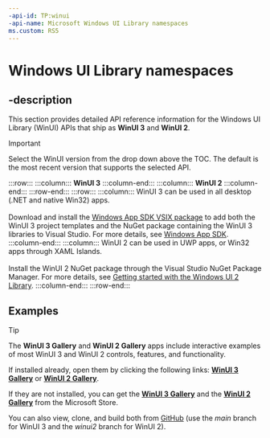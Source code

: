 ```yaml
---
-api-id: TP:winui
-api-name: Microsoft Windows UI Library namespaces
ms.custom: RS5
---
```


# Windows UI Library namespaces

## -description

This section provides detailed API reference information for the Windows UI Library (WinUI) APIs that ship as **WinUI 3** and **WinUI 2**.

> [!Important]
> Select the WinUI version from the drop down above the TOC. The default is the most recent version that supports the selected API.

:::row:::
    :::column:::
        **WinUI 3**
    :::column-end:::
    :::column:::
        **WinUI 2**
    :::column-end:::
:::row-end:::
:::row:::
    :::column:::
          WinUI 3 can be used in all desktop (.NET and native Win32) apps.<br/><br/>
          Download and install the [Windows App SDK VSIX package](https://marketplace.visualstudio.com/items?itemName=ProjectReunion.MicrosoftProjectReunion) to add both the WinUI 3 project templates and the NuGet package containing the WinUI 3 libraries to Visual Studio. For more details, see [Windows App SDK](/windows/apps/windows-app-sdk/stable-channel).
    :::column-end:::
    :::column:::
          WinUI 2 can be used in UWP apps, or Win32 apps through XAML Islands.<br/><br/>
          Install the WinUI 2 NuGet package through the Visual Studio NuGet Package Manager. For more details, see [Getting started with the Windows UI 2 Library](/windows/apps/winui/winui2/getting-started).
    :::column-end:::
:::row-end:::

## Examples

> [!TIP]
> The **WinUI 3 Gallery** and **WinUI 2 Gallery** apps include interactive examples of most WinUI 3 and WinUI 2 controls, features, and functionality.
>
> If installed already, open them by clicking the following links: [**WinUI 3 Gallery**](winui3gallery:) or [**WinUI 2 Gallery**](winui2gallery:).
>
> If they are not installed, you can get the [**WinUI 3 Gallery**](https://www.microsoft.com/p/winui-3-controls-gallery/9p3jfpwwdzrc) and the [**WinUI 2 Gallery**](https://www.microsoft.com/p/xaml-controls-gallery/9msvh128x2zt) from the Microsoft Store.
>
> You can also view, clone, and build both from [GitHub](https://github.com/Microsoft/WinUI-Gallery) (use the *main* branch for WinUI 3 and the *winui2* branch for WinUI 2).
